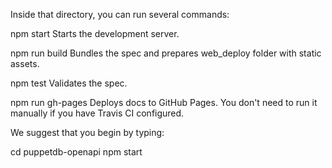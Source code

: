 Inside that directory, you can run several commands:
  
  npm start
    Starts the development server.

  npm run build
    Bundles the spec and prepares web_deploy folder with static assets. 

  npm test
    Validates the spec.
  
  npm run gh-pages
    Deploys docs to GitHub Pages. You don't need to run it manually if you have Travis CI configured.

We suggest that you begin by typing:

  cd puppetdb-openapi
  npm start
